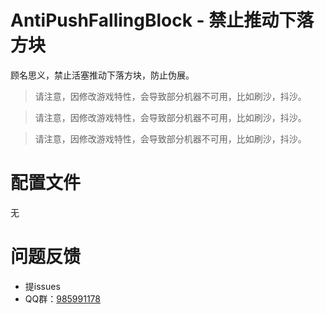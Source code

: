 # AntiPushFallingBlock - 禁止推动下落方块

顾名思义，禁止活塞推动下落方块，防止伪展。

> 请注意，因修改游戏特性，会导致部分机器不可用，比如刷沙，抖沙。   

> 请注意，因修改游戏特性，会导致部分机器不可用，比如刷沙，抖沙。   

> 请注意，因修改游戏特性，会导致部分机器不可用，比如刷沙，抖沙。

# 配置文件
无

# 问题反馈
- 提issues
- QQ群：[985991178](http://qm.qq.com/cgi-bin/qm/qr?_wv=1027&k=kNiQhKmsk3UB_ob28ioKIU5T_7a0QS9T&authKey=zQfIPG1syuHtrWeBJUj7f7gaJBbP%2F73esQ7SYkAPo7TU6PbWeSgveHEtROb4aU1b&noverify=0&group_code=985991178)